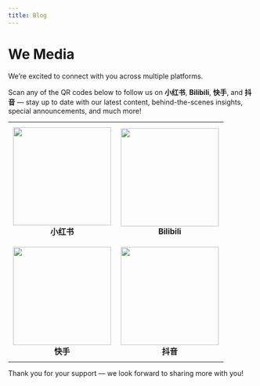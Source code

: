 ```yaml
---
title: Blog
---
```


# <i class="fas fa-feather-alt"></i>We Media

We’re excited to connect with you across multiple platforms. 

 <i class="fas fa-mobile-alt"></i> Scan any of the QR codes below to follow us on **小红书**, **Bilibili**, **快手**, and **抖音** — stay up to date with our latest content, behind-the-scenes insights, special announcements, and much more!

<div style="text-align: center;">
  <table style="border-collapse: collapse; border: none; margin: 0 auto;">
    <tr>
      <td align="center" style="border: none; padding: 10px;">
        <img src="{{ '/images/xhs.png' | relative_url }}" width="200"><br>
        <strong>小红书</strong>
      </td>
      <td align="center" style="border: none; padding: 10px;">
        <img src="{{ '/images/bilibili.png' | relative_url }}" width="200"><br>
        <strong>Bilibili</strong>
      </td>
    </tr>
    <tr>
      <td align="center" style="border: none; padding: 10px;">
        <img src="{{ '/images/kuaishou.png' | relative_url }}" width="200"><br>
        <strong>快手</strong>
      </td>
      <td align="center" style="border: none; padding: 10px;">
        <img src="{{ '/images/douyin.png' | relative_url }}" width="200"><br>
        <strong>抖音</strong>
      </td>
    </tr>
  </table>
</div>

Thank you for your support — we look forward to sharing more with you!

